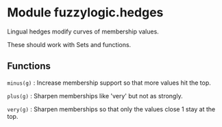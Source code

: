 Module fuzzylogic.hedges
========================
Lingual hedges modify curves of membership values.

These should work with Sets and functions.

Functions
---------

    
`minus(g)`
:   Increase membership support so that more values hit the top.

    
`plus(g)`
:   Sharpen memberships like 'very' but not as strongly.

    
`very(g)`
:   Sharpen memberships so that only the values close 1 stay at the top.